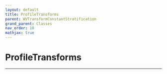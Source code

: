 ```yaml
---
layout: default
title: ProfileTransforms
parent: WVTransformConstantStratification
grand_parent: Classes
nav_order: 10
mathjax: true
---
```


#  ProfileTransforms




---

